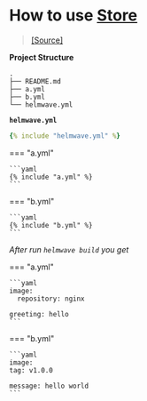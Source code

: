 # How to use [Store](https://helmwave.github.io/docs/0.21.x/yaml/#store)

> [ [Source] ](https://github.com/helmwave/docs/tree/0.21.x/docs/examples/store-greeting-hello)


**Project Structure**

```console
.
├── README.md
├── a.yml
├── b.yml
└── helmwave.yml

```

**`helmwave.yml`**


```yaml
{% include "helmwave.yml" %}
```

=== "a.yml"

    ```yaml
    {% include "a.yml" %}
    ```

=== "b.yml"

    ```yaml
    {% include "b.yml" %}
    ```


*After run `helmwave build` you get*

=== "a.yml"

    ```yaml
    image:
      repository: nginx
    
    greeting: hello
    ```

=== "b.yml"

    ```yaml
    image:
    tag: v1.0.0
    
    message: hello world
    ```

